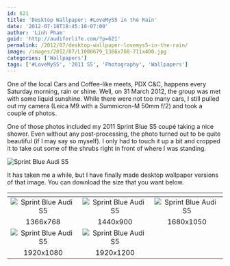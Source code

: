 ```yaml
---
id: 621
title: 'Desktop Wallpaper: #LoveMyS5 in the Rain'
date: '2012-07-18T18:45:10-07:00'
author: 'Linh Pham'
guid: 'http://audiforlife.com/?p=621'
permalink: /2012/07/desktop-wallpaper-lovemys5-in-the-rain/
image: /images/2012/07/L1000679_1366x768-711x400.jpg
categories: ['Wallpapers']
tags: ['#LoveMyS5', '2011 S5', 'Photography', 'Wallpapers']
---
```


One of the local Cars and Coffee-like meets, PDX C&C, happens every Saturday morning, rain or shine. Well, on 31 March 2012, the group was met with some liquid sunshine. While there were not too many cars, I still pulled out my camera (Leica M9 with a Summicron-M 50mm f/2) and took a couple of photos.

One of those photos included my 2011 Sprint Blue S5 coupé taking a nice shower. Even without any post-processing, the photo turned out to be quite beautiful (if I may say so myself). I only had to touch it up a bit and cropped it to take out some of the shrubs right in front of where I was standing.

![Sprint Blue Audi S5](/images/2012/07/L1000679_medium.jpg)

It has taken me a while, but I have finally made desktop wallpaper versions of that image. You can download the size that you want below.

| <!-- --> | <!-- --> | <!-- --> |
| :------: | :------: | :------: |
| ![Sprint Blue Audi S5](/images/2012/07/L1000679_1366x768.jpg) | ![Sprint Blue Audi S5](/images/2012/07/L1000679_1440x900.jpg) | ![Sprint Blue Audi S5](/images/2012/07/L1000679_1680x1050.jpg) |
| 1366x768 | 1440x900 | 1680x1050 |
| ![Sprint Blue Audi S5](/images/2012/07/L1000679_1920x1080.jpg) | ![Sprint Blue Audi S5](/images/2012/07/L1000679_1920x1200.jpg) | |
| 1920x1080 | 1920x1200 | |
